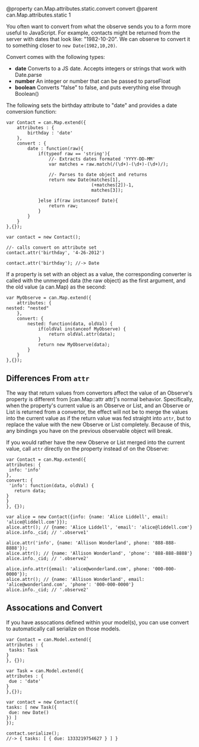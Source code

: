 @property can.Map.attributes.static.convert convert
@parent can.Map.attributes.static 1

You often want to convert from what the observe sends you to a form more useful to JavaScript.
For example, contacts might be returned from the server with dates that look like: "1982-10-20".
We can observe to convert it to something closer to `new Date(1982,10,20)`.

Convert comes with the following types:

- __date__ Converts to a JS date. Accepts integers or strings that work with Date.parse
- __number__ An integer or number that can be passed to parseFloat
- __boolean__ Converts "false" to false, and puts everything else through Boolean()

The following sets the birthday attribute to "date" and provides a date conversion function:

	var Contact = can.Map.extend({
		attributes : {
			birthday : 'date'
		},
		convert : {
			date : function(raw){
				if(typeof raw == 'string'){
					//- Extracts dates formated 'YYYY-DD-MM'
					var matches = raw.match(/(\d+)-(\d+)-(\d+)/);

					//- Parses to date object and returns
					return new Date(matches[1],
							        (+matches[2])-1,
								    matches[3]);

				}else if(raw instanceof Date){
					return raw;
				}
			}
		}
	},{});

	var contact = new Contact();

	//- calls convert on attribute set
	contact.attr('birthday', '4-26-2012')

	contact.attr('birthday'); //-> Date

If a property is set with an object as a value, the corresponding converter is called with the unmerged data (the raw object)
as the first argument, and the old value (a can.Map) as the second:

	var MyObserve = can.Map.extend({
		attributes: {
	nested: "nested"
		},
		convert: {
			nested: function(data, oldVal) {
				if(oldVal instanceof MyObserve) {
					return oldVal.attr(data);
				}
				return new MyObserve(data);
			}
		}
	},{});

## Differences From `attr`

The way that return values from convertors affect the value of an Observe's property is
different from [can.Map::attr attr]'s normal behavior. Specifically, when the
property's current value is an Observe or List, and an Observe or List is returned
from a convertor, the effect will not be to merge the values into the current value as
if the return value was fed straight into `attr`, but to replace the value with the
new Observe or List completely. Because of this, any bindings you have on the previous
observable object will break.

If you would rather have the new Observe or List merged into the current value, call
`attr` directly on the property instead of on the Observe:

```
var Contact = can.Map.extend({
attributes: {
 info: 'info'
},
convert: {
 'info': function(data, oldVal) {
   return data;
}
}
}, {});

var alice = new Contact({info: {name: 'Alice Liddell', email: 'alice@liddell.com'}});
alice.attr(); // {name: 'Alice Liddell', 'email': 'alice@liddell.com'}
alice.info._cid; // '.observe1'

alice.attr('info', {name: 'Allison Wonderland', phone: '888-888-8888'});
alice.attr(); // {name: 'Allison Wonderland', 'phone': '888-888-8888'}
alice.info._cid; // '.observe2'

alice.info.attr({email: 'alice@wonderland.com', phone: '000-000-0000'});
alice.attr(); // {name: 'Allison Wonderland', email: 'alice@wonderland.com', 'phone': '000-000-0000'}
alice.info._cid; // '.observe2'
```

## Assocations and Convert

If you have assocations defined within your model(s), you can use convert to automatically
call serialize on those models.

```
var Contact = can.Model.extend({
attributes : {
 tasks: Task
}
}, {});

var Task = can.Model.extend({
attributes : {
 due : 'date'
}
},{});

var contact = new Contact({
tasks: [ new Task({
 due: new Date()
}) ]
});

contact.serialize();
//-> { tasks: [ { due: 1333219754627 } ] }
```